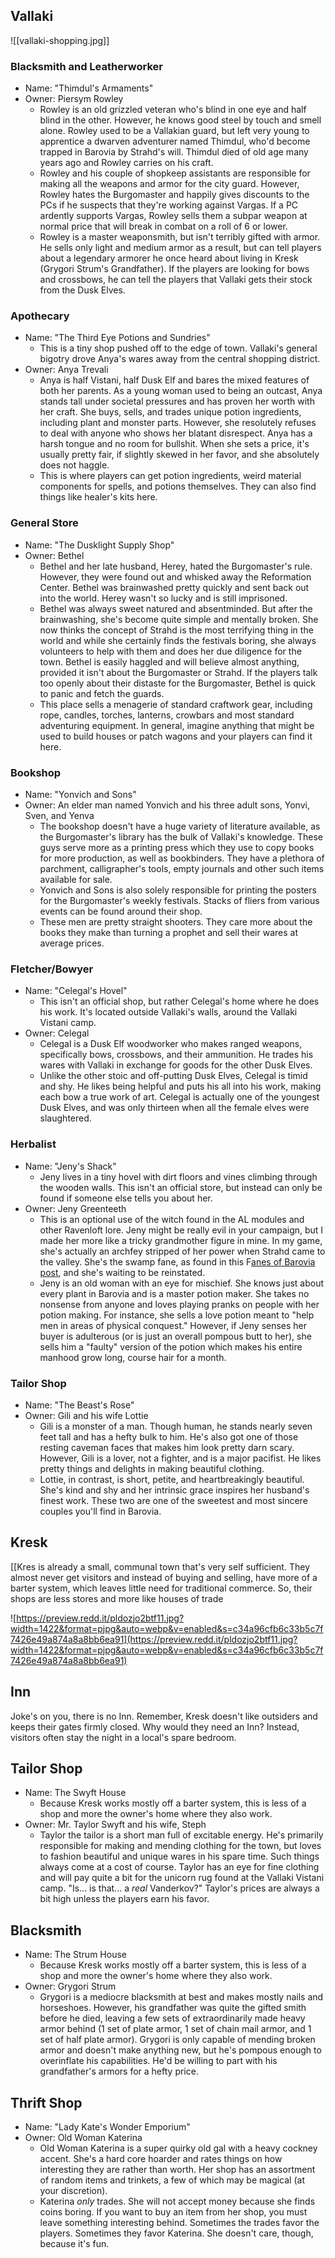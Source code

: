 ## Vallaki

![[vallaki-shopping.jpg]]

### Blacksmith and Leatherworker

- Name: "Thimdul's Armaments"
- Owner: Piersym Rowley
    - Rowley is an old grizzled veteran who's blind in one eye and half blind in the other. However, he knows good steel by touch and smell alone. Rowley used to be a Vallakian guard, but left very young to apprentice a dwarven adventurer named Thimdul, who'd become trapped in Barovia by Strahd's will. Thimdul died of old age many years ago and Rowley carries on his craft.
    - Rowley and his couple of shopkeep assistants are responsible for making all the weapons and armor for the city guard. However, Rowley hates the Burgomaster and happily gives discounts to the PCs if he suspects that they're working against Vargas. If a PC ardently supports Vargas, Rowley sells them a subpar weapon at normal price that will break in combat on a roll of 6 or lower.
    - Rowley is a master weaponsmith, but isn't terribly gifted with armor. He sells only light and medium armor as a result, but can tell players about a legendary armorer he once heard about living in Kresk (Grygori Strum's Grandfather). If the players are looking for bows and crossbows, he can tell the players that Vallaki gets their stock from the Dusk Elves.

### Apothecary

- Name: "The Third Eye Potions and Sundries"
    - This is a tiny shop pushed off to the edge of town. Vallaki's general bigotry drove Anya's wares away from the central shopping district.
- Owner: Anya Trevali
    - Anya is half Vistani, half Dusk Elf and bares the mixed features of both her parents. As a young woman used to being an outcast, Anya stands tall under societal pressures and has proven her worth with her craft. She buys, sells, and trades unique potion ingredients, including plant and monster parts. However, she resolutely refuses to deal with anyone who shows her blatant disrespect. Anya has a harsh tongue and no room for bullshit. When she sets a price, it's usually pretty fair, if slightly skewed in her favor, and she absolutely does not haggle.
    - This is where players can get potion ingredients, weird material components for spells, and potions themselves. They can also find things like healer's kits here.

### General Store

- Name: "The Dusklight Supply Shop"
- Owner: Bethel
    - Bethel and her late husband, Herey, hated the Burgomaster's rule. However, they were found out and whisked away the Reformation Center. Bethel was brainwashed pretty quickly and sent back out into the world. Herey wasn't so lucky and is still imprisoned.
    - Bethel was always sweet natured and absentminded. But after the brainwashing, she's become quite simple and mentally broken. She now thinks the concept of Strahd is the most terrifying thing in the world and while she certainly finds the festivals boring, she always volunteers to help with them and does her due diligence for the town. Bethel is easily haggled and will believe almost anything, provided it isn't about the Burgomaster or Strahd. If the players talk too openly about their distaste for the Burgomaster, Bethel is quick to panic and fetch the guards.
    - This place sells a menagerie of standard craftwork gear, including rope, candles, torches, lanterns, crowbars and most standard adventuring equipment. In general, imagine anything that might be used to build houses or patch wagons and your players can find it here.

### Bookshop

- Name: "Yonvich and Sons"
- Owner: An elder man named Yonvich and his three adult sons, Yonvi, Sven, and Yenva
    - The bookshop doesn't have a huge variety of literature available, as the Burgomaster's library has the bulk of Vallaki's knowledge. These guys serve more as a printing press which they use to copy books for more production, as well as bookbinders. They have a plethora of parchment, calligrapher's tools, empty journals and other such items available for sale.
    - Yonvich and Sons is also solely responsible for printing the posters for the Burgomaster's weekly festivals. Stacks of fliers from various events can be found around their shop.
    - These men are pretty straight shooters. They care more about the books they make than turning a prophet and sell their wares at average prices.

### Fletcher/Bowyer

- Name: "Celegal's Hovel"
    - This isn't an official shop, but rather Celegal's home where he does his work. It's located outside Vallaki's walls, around the Vallaki Vistani camp.
- Owner: Celegal
    - Celegal is a Dusk Elf woodworker who makes ranged weapons, specifically bows, crossbows, and their ammunition. He trades his wares with Vallaki in exchange for goods for the other Dusk Elves.
    - Unlike the other stoic and off-putting Dusk Elves, Celegal is timid and shy. He likes being helpful and puts his all into his work, making each bow a true work of art. Celegal is actually one of the youngest Dusk Elves, and was only thirteen when all the female elves were slaughtered.

### Herbalist

- Name: "Jeny's Shack"
    - Jeny lives in a tiny hovel with dirt floors and vines climbing through the wooden walls. This isn't an official store, but instead can only be found if someone else tells you about her.
- Owner: Jeny Greenteeth
    - This is an optional use of the witch found in the AL modules and other Ravenloft lore. Jeny might be really evil in your campaign, but I made her more like a tricky grandmother figure in mine. In my game, she's actually an archfey stripped of her power when Strahd came to the valley. She's the swamp fane, as found in this F[anes of Barovia post](https://www.reddit.com/r/CurseofStrahd/comments/8ryr9b/revisions_for_running_curse_of_strahd_the_fanes/), and she's waiting to be reinstated.
    - Jeny is an old woman with an eye for mischief. She knows just about every plant in Barovia and is a master potion maker. She takes no nonsense from anyone and loves playing pranks on people with her potion making. For instance, she sells a love potion meant to "help men in areas of physical conquest." However, if Jeny senses her buyer is adulterous (or is just an overall pompous butt to her), she sells him a "faulty" version of the potion which makes his entire manhood grow long, course hair for a month.

### Tailor Shop

- Name: "The Beast's Rose"
- Owner: Gili and his wife Lottie
    - Gili is a monster of a man. Though human, he stands nearly seven feet tall and has a hefty bulk to him. He's also got one of those resting caveman faces that makes him look pretty darn scary. However, Gili is a lover, not a fighter, and is a major pacifist. He likes pretty things and delights in making beautiful clothing.
    - Lottie, in contrast, is short, petite, and heartbreakingly beautiful. She's kind and shy and her intrinsic grace inspires her husband's finest work. These two are one of the sweetest and most sincere couples you'll find in Barovia.

## Kresk

[[Kres is already a small, communal town that's very self sufficient. They almost never get visitors and instead of buying and selling, have more of a barter system, which leaves little need for traditional commerce. So, their shops are less stores and more like houses of trade

![https://preview.redd.it/pldozjo2btf11.jpg?width=1422&format=pjpg&auto=webp&v=enabled&s=c34a96cfb6c33b5c7f7426e49a874a8a8bb6ea91](https://preview.redd.it/pldozjo2btf11.jpg?width=1422&format=pjpg&auto=webp&v=enabled&s=c34a96cfb6c33b5c7f7426e49a874a8a8bb6ea91)

## Inn

Joke's on you, there is no Inn. Remember, Kresk doesn't like outsiders and keeps their gates firmly closed. Why would they need an Inn? Instead, visitors often stay the night in a local's spare bedroom.

## Tailor Shop

- Name: The Swyft House
    - Because Kresk works mostly off a barter system, this is less of a shop and more the owner's home where they also work.
- Owner: Mr. Taylor Swyft and his wife, Steph
    - Taylor the tailor is a short man full of excitable energy. He's primarily responsible for making and mending clothing for the town, but loves to fashion beautiful and unique wares in his spare time. Such things always come at a cost of course. Taylor has an eye for fine clothing and will pay quite a bit for the unicorn rug found at the Vallaki Vistani camp. "Is... is that... a _real_ Vanderkov?" Taylor's prices are always a bit high unless the players earn his favor.

## Blacksmith

- Name: The Strum House
    - Because Kresk works mostly off a barter system, this is less of a shop and more the owner's home where they also work.
- Owner: Grygori Strum
    - Grygori is a mediocre blacksmith at best and makes mostly nails and horseshoes. However, his grandfather was quite the gifted smith before he died, leaving a few sets of extraordinarily made heavy armor behind (1 set of plate armor, 1 set of chain mail armor, and 1 set of half plate armor). Grygori is only capable of mending broken armor and doesn't make anything new, but he's pompous enough to overinflate his capabilities. He'd be willing to part with his grandfather's armors for a hefty price.

## Thrift Shop

- Name: "Lady Kate's Wonder Emporium"
- Owner: Old Woman Katerina
    - Old Woman Katerina is a super quirky old gal with a heavy cockney accent. She's a hard core hoarder and rates things on how interesting they are rather than worth. Her shop has an assortment of random items and trinkets, a few of which may be magical (at your discretion).
    - Katerina _only_ trades. She will not accept money because she finds coins boring. If you want to buy an item from her shop, you must leave something interesting behind. Sometimes the trades favor the players. Sometimes they favor Katerina. She doesn't care, though, because it's fun.
